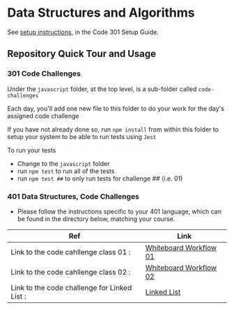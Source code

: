 # Data Structures and Algorithms

See [setup instructions](https://codefellows.github.io/setup-guide/code-301/3-code-challenges), in the Code 301 Setup Guide.

## Repository Quick Tour and Usage

### 301 Code Challenges

Under the `javascript` folder, at the top level, is a sub-folder called `code-challenges`

Each day, you'll add one new file to this folder to do your work for the day's assigned code challenge

If you have not already done so, run `npm install` from within this folder to setup your system to be able to run tests using `Jest`

To run your tests

- Change to the `javascript` folder
- run `npm test` to run all of the tests
- run `npm test ##` to only run tests for challenge ## (i.e. 01)

### 401 Data Structures, Code Challenges

- Please follow the instructions specific to your 401 language, which can be found in the directory below, matching your course.

<!-- ## Link to the code cahllenge class 01 :

[Whiteboard Workflow 01](./javascript/code_challenge_class01.md)

## Link to the code cahllenge class 02 :

[Whiteboard Workflow 02](./javascript/code-challenge02/code-challenge-class02.md)

## Link to the code challenge for Linked List

[Linked List](./javascript/code-challenge-linked-list/code-challenge-linked-list.md) -->

| Ref                                          | Link                                                                                 |
| -------------------------------------------- | ------------------------------------------------------------------------------------ |
| Link to the code cahllenge class 01 :        | [Whiteboard Workflow 01](./javascript/code_challenge_class01.md)                     |
| Link to the code cahllenge class 02 :        | [Whiteboard Workflow 02](./javascript/code-challenge02/code-challenge-class02.md)    |
| Link to the code challenge for Linked List : | [Linked List](./javascript/code-challenge-linked-list/code-challenge-linked-list.md) |
